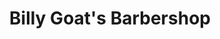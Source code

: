---
title: "Billy Goat's Barbershop"
url: /south-salt-lake/billy-goats-barbershop/
shop: Friseur
---